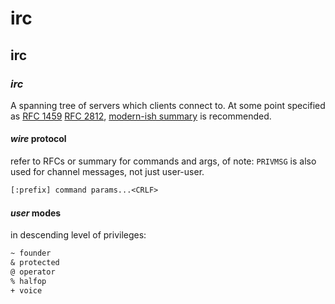 # irc

## irc


### _irc_

A spanning tree of servers which clients connect to.
At some point specified as
[RFC 1459](https://tools.ietf.org/html/rfc1459)
[RFC 2812](https://tools.ietf.org/html/rfc2812),
[modern-ish summary](https://modern.ircdocs.horse/) is recommended.

#### _wire_ protocol

refer to RFCs or summary for commands and args,
of note: `PRIVMSG` is also used for channel messages,
not just user-user.

```txt
[:prefix] command params...<CRLF>
```


#### _user_ modes

in descending level of privileges:

```txt
~ founder
& protected
@ operator
% halfop
+ voice
```
